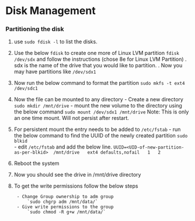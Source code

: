 # Disk Management
 
### Partitioning the disk

1. use `sudo fdisk -l` to list the disks.
2. Use the below `fdisk` to create one more of Linux LVM partition
     `fdisk /dev/sdx`
     and follow the instructions (chose 8e for Linux LVM Partition)
     . sdx is the name of the drive that you would like to partition.
     . Now you may have partitions like `/dev/sdx1` 
3. Now run the below command to format the partition
    	`sudo mkfs -t ext4 /dev/sdc1`
4. Now the file can be mounted to any directory
    	- Create a new directory 
            `sudo mkdir /mnt/drive`
    	- mount the new volume to the directory using the below command
    	   `sudo mount /dev/sdx1 /mnt/drive`
    	  Note: This is only an one time mount. Will not persist after restart.

5. For persistent mount the entry needs to be added to `/etc/fstab`
    	- run the below command to find the UUID of the newly created partition
             `sudo blkid`  
    	- edit `/etc/fstab` and add the below line. 
    	`UUID=<UID-of-new-partition-as-per-blkid>  /mnt/drive   ext4 defaults,nofail   1   2`
6. Reboot the system

7. Now you should see the drive in /mnt/drive directory

8. To get the write permissions follow the below steps

        - Change Group ownership to adm group
            `sudo chgrp adm /mnt/data/`
        - Give write permissions to the group
    		`sudo chmod -R g+w /mnt/data/`



